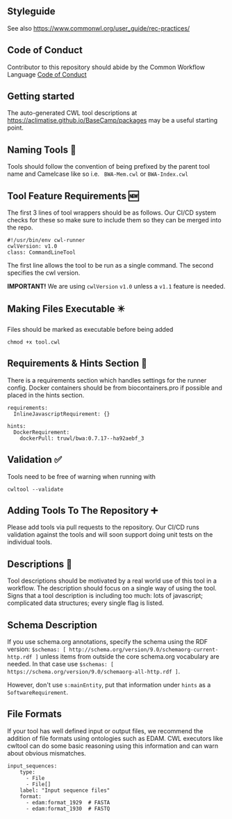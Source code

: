 ## Styleguide

See also https://www.commonwl.org/user_guide/rec-practices/

## Code of Conduct

Contributor to this repository should abide by the Common Workflow Language [Code of Conduct](https://github.com/common-workflow-language/common-workflow-language/blob/main/CODE_OF_CONDUCT.md)

## Getting started

The auto-generated CWL tool descriptions at https://aclimatise.github.io/BaseCamp/packages may be a useful starting point.

## Naming Tools 📛

Tools should follow the convention of being prefixed by the parent tool name and Camelcase like so i.e.
`
BWA-Mem.cwl`
or `
BWA-Index.cwl
`

## Tool Feature Requirements 🆕

The first 3 lines of tool wrappers should be as follows. Our CI/CD system checks for these so make sure to include them so they can be merged into the repo.

``` cwl
#!/usr/bin/env cwl-runner
cwlVersion: v1.0
class: CommandLineTool
```
The first line allows the tool to be run as a single command.
The second specifies the cwl version.
<br/>

**IMPORTANT!**
We are using `cwlVersion` `v1.0` unless a `v1.1` feature is needed.

## Making Files Executable ✴️

Files should be marked as executable before being added

`
chmod +x tool.cwl
`

## Requirements & Hints Section 🧾

There is a requirements section which handles settings for the runner config. Docker containers should be from biocontainers.pro if possible and placed in the hints section.

``` cwl
requirements:
  InlineJavascriptRequirement: {}
```

``` cwl
hints:
  DockerRequirement:
    dockerPull: truwl/bwa:0.7.17--ha92aebf_3
```

## Validation ✅

Tools need to be free of warning when running with

`
cwltool --validate
`

## Adding Tools To The Repository ➕

Please add tools via pull requests to the repository. Our CI/CD runs validation against the tools and will soon support doing unit tests on the individual tools.

## Descriptions 📃

Tool descriptions should be motivated by a real world use of this tool in a workflow.
The description should focus on a single way of using the tool.
Signs that a tool description is including too much: lots of javascript; complicated data structures; every single flag is listed.

## Schema Description

If you use schema.org annotations, specify the schema using the RDF version:
`$schemas: [ http://schema.org/version/9.0/schemaorg-current-http.rdf ]` unless items from
outside the core schema.org vocabulary are needed. In that case use
`$schemas: [ https://schema.org/version/9.0/schemaorg-all-http.rdf ]`.

However, don't use `s:mainEntity`, put that information under `hints` as a `SoftwareRequirement`.

## File Formats

If your tool has well defined input or output files, we recommend the addition of file formats using ontologies such as EDAM. CWL executors like cwltool can do some basic reasoning using this information and can warn about obvious mismatches.

``` cwl
input_sequences:
    type:
      - File
      - File[]
    label: "Input sequence files"
    format:
      - edam:format_1929  # FASTA
      - edam:format_1930  # FASTQ
```
